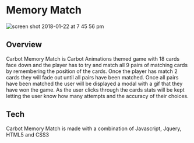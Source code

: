 # Memory Match

![screen shot 2018-01-22 at 7 45 56 pm](https://user-images.githubusercontent.com/29418885/35257267-22cebd42-ffad-11e7-9002-2e69b7a4a26e.png)

## Overview

Carbot Memory Match is Carbot Animations themed game with 18 cards face down and the player has to try and match all 9 pairs of matching cards by remembering the position of the cards.
Once the player has match 2 cards they will fade out until all pairs have been matched. Once all pairs have been matched the user will be displayed a modal with a gif that they have won the game. As the user clicks through the cards stats will be kept letting the user know how many attempts and the accuracy of their choices.

## Tech

Carbot Memory Match is made with a combination of Javascript, Jquery, HTML5 and CSS3
